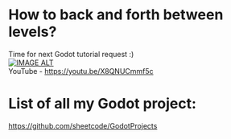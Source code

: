 # **How to back and forth between levels?**  
Time for next Godot tutorial request :)  
[![IMAGE ALT](https://img.youtube.com/vi/X8QNUCmmf5c/0.jpg)](https://www.youtube.com/watch?v=X8QNUCmmf5c )  
YouTube - https://youtu.be/X8QNUCmmf5c


# List of all my Godot project:
https://github.com/sheetcode/GodotProjects
